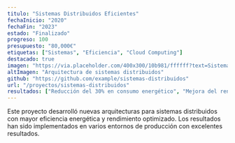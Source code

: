 ```yaml
---
titulo: "Sistemas Distribuidos Eficientes"
fechaInicio: "2020"
fechaFin: "2023"
estado: "Finalizado"
progreso: 100
presupuesto: "80,000€"
etiquetas: ["Sistemas", "Eficiencia", "Cloud Computing"]
destacado: true
imagen: "https://via.placeholder.com/400x300/10b981/ffffff?text=Sistemas+Distribuidos"
altImagen: "Arquitectura de sistemas distribuidos"
github: "https://github.com/example/sistemas-distribuidos"
url: "/proyectos/sistemas-distribuidos"
resultados: ["Reducción del 30% en consumo energético", "Mejora del rendimiento en un 40%"]
---
```


Este proyecto desarrolló nuevas arquitecturas para sistemas distribuidos con mayor eficiencia energética y rendimiento optimizado. Los resultados han sido implementados en varios entornos de producción con excelentes resultados.
